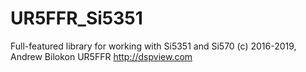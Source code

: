 # UR5FFR_Si5351
Full-featured library for working with Si5351 and Si570
(c) 2016-2019, Andrew Bilokon UR5FFR
http://dspview.com
